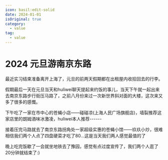 ```yaml
---
icon: basil:edit-solid
date: 2024-01-01
isOriginal: true
category:
  - value
tag:
  - value
---
```


# 2024 元旦游南京东路

<!-- more -->

最近实习结束准备离开上海了，元旦的前两天假期都在出租屋内收拾回去的行李。

假期最后一天在元旦当天和huliwei聊天提起来约饭的事儿，当天下午就一起出来去南京东路步行街压马路了，之前八月份来过一次新世界斜对面的大楼，这次来又多了很多的感慨。

下午吃了一家在市中心的苍蝇小店——碰碰凉(上海人民广场旗舰店)，墙裂推荐这家店里的朗姆酒味冰激凌，huliwei本人推荐------

接着压完马路就去了南京东路拐角处一家超级实惠的苍蝇小馆——玖玖小炒，很难相信我们两个人点了四盘硬菜才吃了80...这是当天我们两人感觉最值的了

晚上吃完饭歇了一会就坐地铁去了豫园，感觉有点过度宣传了，我们两个人逛了20分钟就结束了:)